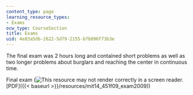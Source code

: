 ```yaml
---
content_type: page
learning_resource_types:
- Exams
ocw_type: CourseSection
title: Exams
uid: 4e83a5db-2622-5d79-2155-b7b996f73b3e
---
```


The final exam was 2 hours long and contained short problems as well as two longer problems about burglars and reaching the center in continuous time.

Final exam (![This resource may not render correctly in a screen reader.](/images/inacessible.gif)[PDF]({{< baseurl >}}/resources/mit14_451f09_exam2009))